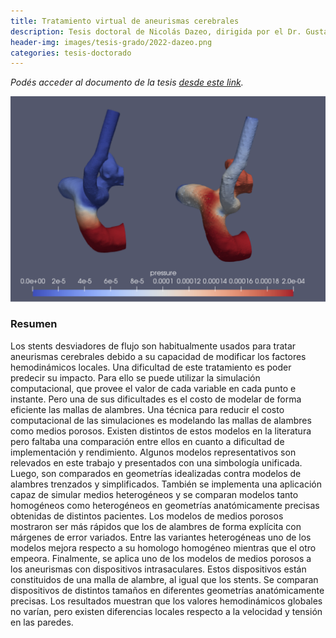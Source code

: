 ```yaml
---
title: Tratamiento virtual de aneurismas cerebrales
description: Tesis doctoral de Nicolás Dazeo, dirigida por el Dr. Gustavo Boroni y el Dr. Ignacio Larrabide
header-img: images/tesis-grado/2022-dazeo.png
categories: tesis-doctorado
---
```

*Podés acceder al documento de la tesis [desde este link](https://www.ridaa.unicen.edu.ar/xmlui/bitstream/handle/123456789/3030/Tratamiento%20virtual%20de%20Aneurismas%20Cerebrales.pdf?sequence=1&isAllowed=y).*


<div class="image-post-container">
    <img src="/images/tesis-grado/2022-dazeo.png"/>
</div>

### Resumen

Los stents desviadores de flujo son habitualmente usados para tratar aneurismas cerebrales debido a su capacidad de modificar los factores hemodinámicos locales. Una dificultad de este tratamiento es poder predecir su impacto. Para ello se puede utilizar la simulación computacional, que provee el valor de cada variable en cada punto e instante. Pero una de sus dificultades es el costo de modelar de forma eficiente las mallas de alambres. Una técnica para reducir el costo computacional de las simulaciones es modelando las mallas de alambres como medios porosos. Existen distintos de estos modelos en la literatura pero faltaba una comparación entre ellos en cuanto a dificultad de implementación y rendimiento. Algunos modelos representativos son relevados en este trabajo y presentados con una simbología unificada. Luego, son comparados en geometrías idealizadas contra modelos de alambres trenzados y simplificados. También se implementa una aplicación capaz de simular medios heterogéneos y se comparan modelos tanto homogéneos como heterogéneos en geometrías anatómicamente precisas obtenidas de distintos pacientes. Los modelos de medios porosos mostraron ser más rápidos que los de alambres de forma explícita con márgenes de error variados. Entre las variantes heterogéneas uno de los modelos mejora respecto a su homologo homogéneo mientras que el otro empeora. Finalmente, se aplica uno de los modelos de medios porosos a los aneurismas con dispositivos intrasaculares. Estos dispositivos están constituidos de una malla de alambre, al igual que los stents. Se comparan dispositivos de distintos tamaños en diferentes geometrías anatómicamente precisas. Los resultados muestran que los valores hemodinámicos globales no varían, pero existen diferencias locales respecto a la velocidad y tensión en las paredes.